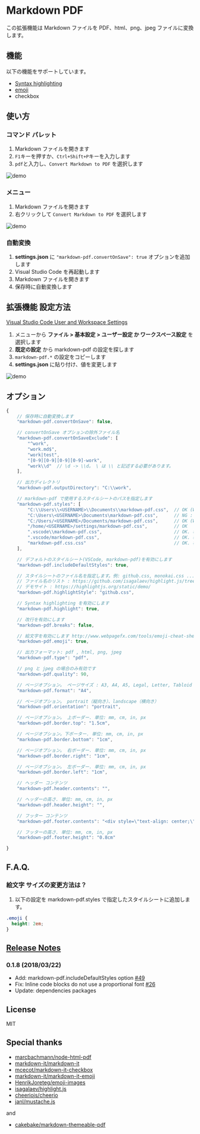 # Markdown PDF

この拡張機能は Markdown ファイルを PDF、html、png、jpeg ファイルに変換します。

## 機能

以下の機能をサポートしています。
* [Syntax highlighting](https://highlightjs.org/static/demo/)
* [emoji](http://www.webpagefx.com/tools/emoji-cheat-sheet/)
* checkbox

## 使い方

### コマンド パレット

1. Markdown ファイルを開きます
1. `F1`キーを押すか、`Ctrl+Shift+P`キーを入力します
1. `pdf`と入力し、`Convert Markdown to PDF` を選択します

![demo](https://raw.githubusercontent.com/yzane/vscode-markdown-pdf/master/images/usage1.gif)

### メニュー

1. Markdown ファイルを開きます
1. 右クリックして `Convert Markdown to PDF` を選択します

![demo](https://raw.githubusercontent.com/yzane/vscode-markdown-pdf/master/images/usage2.gif)

### 自動変換

1. **settings.json** に `"markdown-pdf.convertOnSave": true` オプションを追加します
1. Visual Studio Code を再起動します
1. Markdown ファイルを開きます
1. 保存時に自動変換します

## 拡張機能 設定方法

[Visual Studio Code User and Workspace Settings](https://code.visualstudio.com/docs/customization/userandworkspace)

1. メニューから **ファイル > 基本設定 > ユーザー設定 か ワークスペース設定** を選択します
1. **既定の設定** から markdown-pdf の設定を探します
1. `markdown-pdf.*` の設定をコピーします
1. **settings.json** に貼り付け、値を変更します

![demo](https://raw.githubusercontent.com/yzane/vscode-markdown-pdf/master/images/settings.gif)

## オプション

```javascript
{
	// 保存時に自動変換します
	"markdown-pdf.convertOnSave": false,

	// convertOnSave オプションの除外ファイル名
	"markdown-pdf.convertOnSaveExclude": [
		"^work",
		"work.md$",
		"work|test",
		"[0-9][0-9][0-9][0-9]-work",
		"work\\d"  // \d -> \\d。 \ は \\ と記述する必要があります。
	],

	// 出力ディレクトリ
	"markdown-pdf.outputDirectory": "C:\\work",

	// markdown-pdf で使用するスタイルシートのパスを指定します
	"markdown-pdf.styles": [
		"C:\\Users\\<USERNAME>\\Documents\\markdown-pdf.css",  // OK (Windows)
		"C:\Users\<USERNAME>\Documents\markdown-pdf.css",      // NG : \ は \\ と記述する必要があります。(Windows)
		"C:/Users/<USERNAME>/Documents/markdown-pdf.css",      // OK (Windows)
		"/home/<USERNAME>/settings/markdown-pdf.css",          // OK
		".vscode\\markdown-pdf.css",                           // OK. 相対パス (Windows)
		".vscode/markdown-pdf.css",                            // OK. 相対パス 
		"markdown-pdf.css.css"                                 // OK. 相対パス
	],

	// デフォルトのスタイルシート(VSCode, markdown-pdf)を有効にします
	"markdown-pdf.includeDefaultStyles": true,

	// スタイルシートのファイル名を指定します。例: github.css, monokai.css ...
	// ファイル名のリスト : https://github.com/isagalaev/highlight.js/tree/master/src/styles
	// デモサイト : https://highlightjs.org/static/demo/
	"markdown-pdf.highlightStyle": "github.css",

	// Syntax highlighting を有効にします
	"markdown-pdf.highlight": true,

	// 改行を有効にします
	"markdown-pdf.breaks": false,

	// 絵文字を有効にします http://www.webpagefx.com/tools/emoji-cheat-sheet/
	"markdown-pdf.emoji": true,

	// 出力フォーマット: pdf , html, png, jpeg
	"markdown-pdf.type": "pdf",

	// png と jpeg の場合のみ有効です
	"markdown-pdf.quality": 90,

	// ページオプション。 ページサイズ : A3, A4, A5, Legal, Letter, Tabloid
	"markdown-pdf.format": "A4",

	// ページオプション。 portrait（縦向き）、landscape（横向き）
	"markdown-pdf.orientation": "portrait",

	// ページオプション。 上ボーダー. 単位: mm, cm, in, px
	"markdown-pdf.border.top": "1.5cm",

	// ページオプション。下ボーター. 単位: mm, cm, in, px
	"markdown-pdf.border.bottom": "1cm",

	// ページオプション。 右ボーダー. 単位: mm, cm, in, px
	"markdown-pdf.border.right": "1cm",

	// ページオプション。 左ボーダー. 単位: mm, cm, in, px
	"markdown-pdf.border.left": "1cm",

	// ヘッダー コンテンツ
	"markdown-pdf.header.contents": "",

	// ヘッダーの高さ. 単位: mm, cm, in, px
	"markdown-pdf.header.height": "",

	// フッター コンテンツ
	"markdown-pdf.footer.contents": "<div style=\"text-align: center;\">{{page}}/{{pages}}</div>",

	// フッターの高さ. 単位: mm, cm, in, px
	"markdown-pdf.footer.height": "0.8cm"

}
```


## F.A.Q.

### 絵文字 サイズの変更方法は？

1. 以下の設定を markdown-pdf.styles で指定したスタイルシートに追加します。

```css
.emoji {
  height: 2em;
}
```


## [Release Notes](https://github.com/yzane/vscode-markdown-pdf/blob/master/CHANGELOG.md)

### 0.1.8 (2018/03/22)
* Add: markdown-pdf.includeDefaultStyles option [#49](https://github.com/yzane/vscode-markdown-pdf/issues/49)
* Fix: Inline code blocks do not use a proportional font [#26](https://github.com/yzane/vscode-markdown-pdf/issues/26)
* Update: dependencies packages


## License

MIT


## Special thanks
* [marcbachmann/node-html-pdf](https://github.com/marcbachmann/node-html-pdf)
* [markdown-it/markdown-it](https://github.com/markdown-it/markdown-it)
* [mcecot/markdown-it-checkbox](https://github.com/mcecot/markdown-it-checkbox)
* [markdown-it/markdown-it-emoji](https://github.com/markdown-it/markdown-it-emoji)
* [HenrikJoreteg/emoji-images](https://github.com/HenrikJoreteg/emoji-images)
* [isagalaev/highlight.js](https://github.com/isagalaev/highlight.js)
* [cheeriojs/cheerio](https://github.com/cheeriojs/cheerio)
* [janl/mustache.js](https://github.com/janl/mustache.js)


and


* [cakebake/markdown-themeable-pdf](https://github.com/cakebake/markdown-themeable-pdf)
